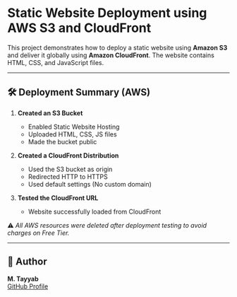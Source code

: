 # Static Website Deployment using AWS S3 and CloudFront

This project demonstrates how to deploy a static website using **Amazon S3** and deliver it globally using **Amazon CloudFront**. The website contains HTML, CSS, and JavaScript files.

---

## 🛠️ Deployment Summary (AWS)

1. **Created an S3 Bucket**
   - Enabled Static Website Hosting
   - Uploaded HTML, CSS, JS files
   - Made the bucket public

2. **Created a CloudFront Distribution**
   - Used the S3 bucket as origin
   - Redirected HTTP to HTTPS
   - Used default settings (No custom domain)

3. **Tested the CloudFront URL**
   - Website successfully loaded from CloudFront

⚠️ *All AWS resources were deleted after deployment testing to avoid charges on Free Tier.*

---

## 📌 Author
**M. Tayyab**  
[GitHub Profile](https://github.com/tayyab-cloud)
